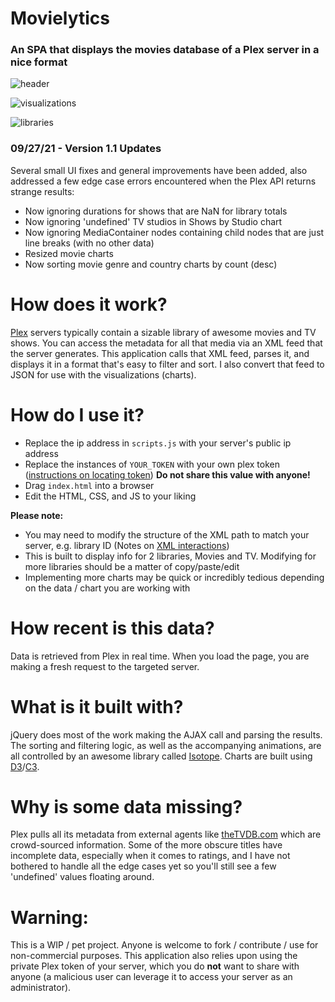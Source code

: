 # Movielytics
### An SPA that displays the movies database of a Plex server in a nice format

![header](https://i.imgur.com/9cXCIbT.png)

![visualizations](https://i.imgur.com/9T3tiNQ.png)

![libraries](https://i.imgur.com/I73CQBb.jpg)

### 09/27/21 - Version 1.1 Updates
Several small UI fixes and general improvements have been added, also addressed
a few edge case errors encountered when the Plex API returns strange results:

- Now ignoring durations for shows that are NaN for library totals
- Now ignoring 'undefined' TV studios in Shows by Studio chart
- Now ignoring MediaContainer nodes containing child nodes that are just line breaks (with no other data)
- Resized movie charts
- Now sorting movie genre and country charts by count (desc)

# How does it work?
[Plex](http://www.plex.tv) servers typically contain a sizable library of awesome movies and TV shows. You can
access the metadata for all that media via an XML feed that the server generates.
This application calls that XML feed, parses it, and displays it in a format that's
easy to filter and sort. I also convert that feed to JSON for use with the visualizations (charts).

# How do I use it?

* Replace the ip address in `scripts.js` with your server's public ip address
* Replace the instances of `YOUR_TOKEN` with your own plex token ([instructions on locating token](https://support.plex.tv/articles/204059436-finding-an-authentication-token-x-plex-token/)) **Do not share this value with anyone!**
* Drag `index.html` into a browser
* Edit the HTML, CSS, and JS to your liking

**Please note:**

* You may need to modify the structure of the XML path to match your server, e.g. library ID (Notes on [XML interactions](https://support.plex.tv/articles/201638786-plex-media-server-url-commands/))
* This is built to display info for 2 libraries, Movies and TV. Modifying for more libraries should be a matter of copy/paste/edit
* Implementing more charts may be quick or incredibly tedious depending on the data / chart you are working with

# How recent is this data?
Data is retrieved from Plex in real time. When you load the page, you are making a fresh request to the targeted server.

# What is it built with?
jQuery does most of the work making the AJAX call and parsing the results. The sorting
and filtering logic, as well as the accompanying animations, are all controlled by
an awesome library called [Isotope](https://isotope.metafizzy.co).
Charts are built using [D3](https://d3js.org/)/[C3](https://c3js.org/).

# Why is some data missing?
Plex pulls all its metadata from external agents like [theTVDB.com](http://thetvdb.com) which are
crowd-sourced information. Some of the more obscure titles have incomplete data,
especially when it comes to ratings, and I have not bothered to handle all the edge
cases yet so you'll still see a few 'undefined' values floating around.

# Warning:
This is a WIP / pet project. Anyone is welcome to fork / contribute / use for non-commercial purposes.
This application also relies upon using the private Plex token of your server, which you do **not** want to share
with anyone (a malicious user can leverage it to access your server as an administrator).
